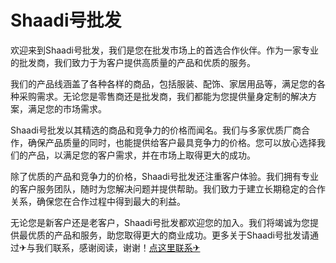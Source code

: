 # Shaadi号批发

欢迎来到Shaadi号批发，我们是您在批发市场上的首选合作伙伴。作为一家专业的批发商，我们致力于为客户提供高质量的产品和优质的服务。

我们的产品线涵盖了各种各样的商品，包括服装、配饰、家居用品等，满足您的各种采购需求。无论您是零售商还是批发商，我们都能为您提供量身定制的解决方案，满足您的市场需求。

Shaadi号批发以其精选的商品和竞争力的价格而闻名。我们与多家优质厂商合作，确保产品质量的同时，也能提供给客户最具竞争力的价格。您可以放心选择我们的产品，以满足您的客户需求，并在市场上取得更大的成功。

除了优质的产品和竞争力的价格，Shaadi号批发还注重客户体验。我们拥有专业的客户服务团队，随时为您解决问题并提供帮助。我们致力于建立长期稳定的合作关系，确保您在合作过程中得到最大的利益。

无论您是新客户还是老客户，Shaadi号批发都欢迎您的加入。我们将竭诚为您提供最优质的产品和服务，助您取得更大的商业成功。更多关于Shaadi号批发请通过✈与我们联系，感谢阅读，谢谢！[点这里联系✈](https://a.k02.cc)